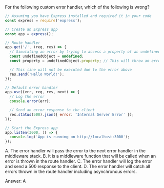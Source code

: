 For the following custom error handler, which of the following is wrong?
```js
// Assuming you have Express installed and required it in your code
const express = require('express');

// Create an Express app
const app = express();

// Route handler
app.get('/', (req, res) => {
  // Simulating an error by trying to access a property of an undefined object
  const undefinedObject = undefined;
  const property = undefinedObject.property; // This will throw an error

  // This line will not be executed due to the error above
  res.send('Hello World!');
});

// Default error handler
app.use((err, req, res, next) => {
  // Log the error
  console.error(err);

  // Send an error response to the client
  res.status(500).json({ error: 'Internal Server Error' });
});

// Start the Express app
app.listen(3000, () => {
  console.log('App is running on http://localhost:3000');
});
```

A. The error handler will pass the error to the next error handler in the middleware stack.
B. it is a middleware function that will be called when an error is thrown in the route handler.
C. The error handler will log the error and send a 500 response to the client.
D. The error handler will catch all errors thrown in the route handler including asynchronous errors.

Answer: A